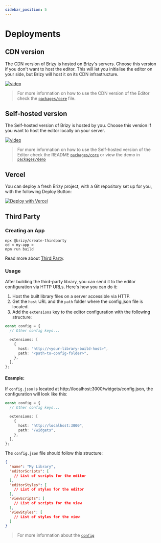 ```yaml
---
sidebar_position: 5
---
```


# Deployments

## CDN version

The CDN version of Brizy is hosted on Brizy's servers. Choose this version if you don't want to host the editor. This
will let you initialise the editor on your side, but Brizy will host it on its CDN infrastructure.

[![video](/img/deployment.jpg)](https://user-images.githubusercontent.com/10077249/206906576-cc654003-9b6d-4661-88dd-affb63ba538d.mp4)

> For more information on how to use the CDN version of the Editor check the [
`packages/core`](https://github.com/EasyBrizy/Brizy-Local/blob/master/packages/core/docs/cdn.MD) file.

## Self-hosted version

The Self-hosted version of Brizy is hosted by you. Choose this version if you want to host the editor locally on your
server.

[![video](/img/deployment.jpg)](https://user-images.githubusercontent.com/10077249/206906566-1d2087fc-847c-4530-8760-9b169dd3ed65.mp4)

> For more information on how to use the Self-hosted version of the Editor check the README [
`packages/core`](https://github.com/EasyBrizy/Brizy-Local/blob/master/packages/core/docs/self-hosted.MD) or view the
> demo in [`packages/demo`](https://github.com/EasyBrizy/Brizy-Local/blob/master/packages/demo/README.MD)

## Vercel

You can deploy a fresh Brizy project, with a Git repository set up for you, with the following Deploy Button:

[![Deploy with Vercel](https://vercel.com/button)](https://vercel.com/new/clone?repository-url=https://github.com/EasyBrizy/Brizy-Local-Editor&project-name=brizy-local-editor&repository-name=brizy-local-editor&output-directory=packages/demo/public)

## Third Party

### Creating an App

```shell
npx @brizy/create-thirdparty
cd < my-app >
npm run build
```

Read more about [Third Party](/docs-third-party/brizy-widgets/introduction).

### Usage

After building the third-party library, you can send it to the editor configuration via HTTP URLs.
Here's how you can do it:

1. Host the built library files on a server accessible via HTTP.
2. Get the `host` URL and the `path` folder where the config.json file is located.
3. Add the `extensions` key to the editor configuration with the following structure:

```typescript
const config = {
  // Other config keys...

  extensions: [
    {
      host: "http://<your-library-build-host>",
      path: "<path-to-config-folder>",
    },
  ],
};
```

#### Example:
If `config.json` is located at http://localhost:3000/widgets/config.json, the configuration will look like this:

```typescript
const config = {
  // Other config keys...

  extensions: [
    {
      host: "http://localhost:3000",
      path: "/widgets",
    },
  ],
};
```

The `config.json` file should follow this structure:
```json
{
  "name": "My Library",
  "editorScripts": [
    // List of scripts for the editor
  ],
  "editorStyles": [
    // List of styles for the editor
  ],
  "viewScripts": [
    // List of scripts for the view
  ],
  "viewStyles": [
    // List of styles for the view
  ]
}
```

> For more information about the [`config`](https://github.com/EasyBrizy/Brizy-Local-Editor/blob/master/packages/core/docs/cdn.MD#config)
